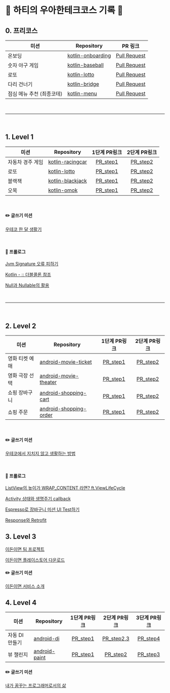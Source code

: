 # 🍵 하티의 우아한테크코스 기록 📝

## 0. 프리코스
|미션|Repository|PR 링크|
|---|---|---|
|온보딩|[kotlin-onboarding](https://github.com/sujin9/kotlin-onboarding/tree/sujin9)|[Pull Request](https://github.com/woowacourse-precourse/kotlin-onboarding/pull/114)|
|숫자 야구 게임|[kotlin-baseball](https://github.com/sujin9/kotlin-baseball/tree/sujin9)|[Pull Request](https://github.com/woowacourse-precourse/kotlin-baseball/pull/95)|
|로또|[kotlin-lotto](https://github.com/sujin9/kotlin-lotto-pre/tree/sujin9)|[Pull Request](https://github.com/woowacourse-precourse/kotlin-lotto/pull/120)|
|다리 건너기|[kotlin-bridge](https://github.com/sujin9/kotlin-bridge/tree/sujin9)|[Pull Request](https://github.com/woowacourse-precourse/kotlin-bridge/pull/84)|
|점심 메뉴 추천 (최종코테)|[kotlin-menu](https://github.com/sujin9/kotlin-menu/tree/sujin9)|[Pull Request](https://github.com/woowacourse-precourse/kotlin-menu/pull/10)|

<br/>

---

<br/>

## 1. Level 1
|미션|Repository|1단계 PR링크|2단계 PR링크|
|---|---|:---:|:---:|
|자동차 경주 게임|[kotlin-racingcar](https://github.com/woowacourse/kotlin-racingcar/tree/sujin9)|[PR_step1](https://github.com/woowacourse/kotlin-racingcar/pull/52)|[PR_step2](https://github.com/woowacourse/kotlin-racingcar/pull/61)|
|로또|[kotlin-lotto](https://github.com/woowacourse/kotlin-lotto/tree/sujin9)|[PR_step1](https://github.com/woowacourse/kotlin-lotto/pull/10)|[PR_step2](https://github.com/woowacourse/kotlin-lotto/pull/35)|
|블랙잭|[kotlin-blackjack](https://github.com/woowacourse/kotlin-blackjack/tree/sujin9)|[PR_step1](https://github.com/woowacourse/kotlin-blackjack/pull/15)|[PR_step2](https://github.com/woowacourse/kotlin-blackjack/pull/47)|
|오목|[kotlin-omok](https://github.com/woowacourse/kotlin-omok/tree/sujin9)|[PR_step1](https://github.com/woowacourse/kotlin-omok/pull/25)|[PR_step2](https://github.com/woowacourse/kotlin-omok/pull/49)|

<br/>

#### ✏️ 글쓰기 미션

[우테코 한 달 생활기](https://github.com/sujin9/woowa-writing-5/blob/sujin9/LEVEL1.md)

<br/>

#### 📖 프롤로그 

[Jvm Signature 오류 피하기](https://prolog.techcourse.co.kr/studylogs/2630)

[Kotlin - :: 더블콜론 참조](https://prolog.techcourse.co.kr/studylogs/2876)

[Null과 Nullable의 활용](https://prolog.techcourse.co.kr/studylogs/3089)

<br/>

---

<br/>

## 2. Level 2
|미션|Repository|1단계 PR링크|2단계 PR링크|
|---|---|:---:|:---:|
|영화 티켓 예매|[android-movie-ticket](https://github.com/woowacourse/android-movie-ticket/tree/sujin9) | [PR_step1](https://github.com/woowacourse/android-movie-ticket/pull/10)|[PR_step2](https://github.com/woowacourse/android-movie-ticket/pull/49)|
|영화 극장 선택|[android-movie-theater](https://github.com/woowacourse/android-movie-theater/tree/sujin9)|[PR_step1](https://github.com/woowacourse/android-movie-theater/pull/11)|[PR_step2](https://github.com/woowacourse/android-movie-theater/pull/49)|
|쇼핑 장바구니|[android-shopping-cart](https://github.com/woowacourse/android-shopping-cart/tree/sujin9)|[PR_step1](https://github.com/woowacourse/android-shopping-cart/pull/19)|[PR_step2](https://github.com/woowacourse/android-shopping-cart/pull/49)|
|쇼핑 주문|[android-shopping-order](https://github.com/woowacourse/android-shopping-order/tree/sujin9)|[PR_step1](https://github.com/woowacourse/android-shopping-order/pull/25)|[PR_step2](https://github.com/woowacourse/android-shopping-order/pull/46)|

<br/>

#### ✏️ 글쓰기 미션

[우테코에서 지치지 않고 생활하는 방법](https://github.com/sujin9/woowa-writing-5/blob/sujin9/LEVEL2.md)

<br/>

#### 📖 프롤로그 

[ListView의 높이가 WRAP_CONTENT 라면? ft.ViewLifeCycle](https://prolog.techcourse.co.kr/studylogs/3276)

[Activity 상태와 생명주기 callback](https://prolog.techcourse.co.kr/studylogs/3752)

[Espresso로 장바구니 미션 UI Test하기](https://prolog.techcourse.co.kr/studylogs/3760)

[Response와 Retrofit](https://prolog.techcourse.co.kr/studylogs/3771)

## 3. Level 3

[이돈이면 팀 프로젝트](https://github.com/woowacourse-teams/2023-edonymyeon)

[이돈이면 플레이스토어 다운로드](https://play.google.com/store/apps/details?id=app.edonymyeon)

#### ✏️ 글쓰기 미션

[이돈이면 서비스 소개](https://github.com/This2sho/woowa-writing-5/blob/edonymyeon/LEVEL3.md)

## 4. Level 4

|미션|Repository|1단계 PR링크|2단계 PR링크|3단계 PR링크|
|---|---|:---:|:---:|:---:|
|자동 DI 만들기|[android-di](https://github.com/woowacourse/android-di/tree/sujin9)|[PR_step1](https://github.com/woowacourse/android-di/pull/12)|[PR_step2,3](https://github.com/woowacourse/android-di/pull/39)|[PR_step4](https://github.com/woowacourse/android-di/pull/62)|
|뷰 챌린지|[android-paint](https://github.com/woowacourse/android-paint/tree/sujin9)|[PR_step1](https://github.com/woowacourse/android-paint/pull/10)|[PR_step2](https://github.com/woowacourse/android-paint/pull/34)|[PR_step3](https://github.com/woowacourse/android-paint/pull/63)|

#### ✏️ 글쓰기 미션

[내가 꿈꾸는 프로그래머로서의 삶](https://github.com/woowacourse/woowa-writing-5/pull/548) 
